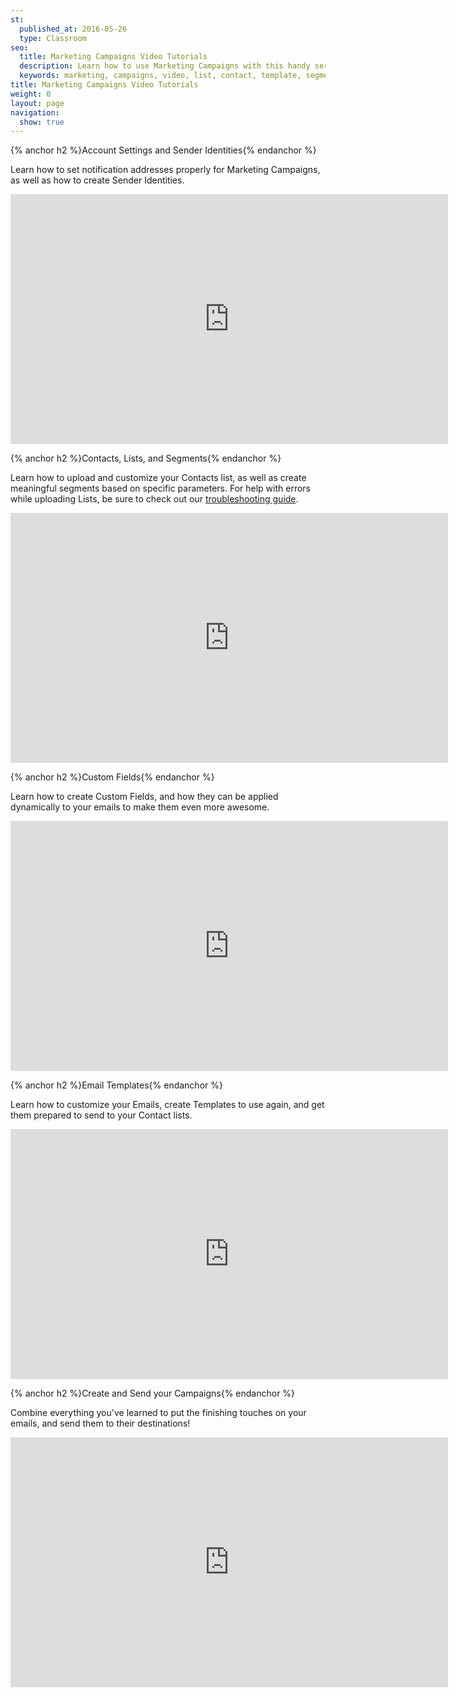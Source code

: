 ```yaml
---
st:
  published_at: 2016-05-26
  type: Classroom
seo:
  title: Marketing Campaigns Video Tutorials
  description: Learn how to use Marketing Campaigns with this handy series of videos...
  keywords: marketing, campaigns, video, list, contact, template, segment, tag, merge, custom, field
title: Marketing Campaigns Video Tutorials
weight: 0
layout: page
navigation:
  show: true
---
```


{% anchor h2 %}Account Settings and Sender Identities{% endanchor %}

Learn how to set notification addresses properly for Marketing Campaigns, as well as how to create Sender Identities.

<p><iframe src="https://player.vimeo.com/video/120703745" width="700" height="400" frameborder="0" allowfullscreen=""></iframe></p>


{% anchor h2 %}Contacts, Lists, and Segments{% endanchor %}

Learn how to upload and customize your Contacts list, as well as create meaningful segments based on specific parameters. For help with errors while uploading Lists, be sure to check out our <a href="{{root_url}}/Classroom/Troubleshooting/Authentication/list_upload_troubleshooting.html" target="_blank">troubleshooting guide</a>.</p>

<p><iframe src="https://player.vimeo.com/video/121404093" width="700" height="400" frameborder="0" allowfullscreen=""></iframe></p>


{% anchor h2 %}Custom Fields{% endanchor %}

Learn how to create Custom Fields, and how they can be applied dynamically to your emails to make them even more awesome.

<p><iframe src="https://player.vimeo.com/video/120709155" width="700" height="400" frameborder="0" allowfullscreen=""></iframe></p>


{% anchor h2 %}Email Templates{% endanchor %}

Learn how to customize your Emails, create Templates to use again, and get them prepared to send to your Contact lists.

<p><iframe src="https://player.vimeo.com/video/120738522" width="700" height="400" frameborder="0" allowfullscreen=""></iframe></p>


{% anchor h2 %}Create and Send your Campaigns{% endanchor %}

Combine everything you've learned to put the finishing touches on your emails, and send them to their destinations!

<p><iframe src="https://player.vimeo.com/video/139274837" width="700" height="400" frameborder="0" allowfullscreen=""></iframe></p>

